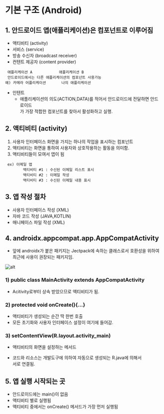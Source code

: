 # 기본 구조 (Android)

## 1. 안드로이드 앱(애플리케이션)은 컴포넌트로 이루어짐

- 액티비티 (activity)
- 서비스 (service)
- 방송 수신자 (broadcast receiver)
- 컨텐트 제공자 (content provider)

```
 애플리케이션 A            애플리케이션 B
 안드로이드에서는 다른 애플리케이션의 컴포넌트 사용가능
예) 카메라 어플리케이션       나의 애플리케이션

```

- 인텐트
  - 애플리케이션의 의도(ACTION,DATA)를 적어서 안드로이드에 전달하면 안드로이드  
    가 가장 적합한 컴포넌트를 찾아서 활성화하고 실행.

## 2. 액티비티 (activity)

1. 사용자 인터페이스 화면을 가지는 하나의 작업을 표시하는 컴포넌트
2. 액티비티는 화면을 통하여 사용자와 상호작용하는 활동을 의미함.
3. 액티비티들이 모여서 앱이 됨

```
 ex) 이메일 앱
        액티비티 #1 : 수신된 이메일 리스트 표시
        액티비티 #2 : 이메일 작성
        액티비티 #3 : 수신된 이메일 내용 표시
```

## 3. 앱 작성 절차

- 사용자 인터페이스 작성 (XML)
- 자바 코드 작성 (JAVA,KOTLIN)
- 매니페이스 파일 작성 (XML)

## 4. androidx.appcompat.app.AppCompatActivity

- 앞에 androidx가 붙은 패키지는 Jectpack에 속하는 클래스로서 호환성을 위하여  
  최근에 사용이 권장되는 패키지임.

![alt](/assets/images/post/Android/8.png)

### 1) public class MainActivity extends AppCompatActivity

- Acitivity로부터 상속 받았으므로 액티비티가 됨.

### 2) protected void onCreate(){...}

- 액티비티가 생성되는 순간 딱 한번 호출
- 모든 초기화와 사용자 인터페이스 설정이 여기에 들어감.

### 3) setContentView(R.layout.activity_main)

- 액티비티의 화면을 설정하는 메서드

- 코드와 리소스는 개발도구에 의하여 자동으로 생성되는 R.java에 의해서  
  서로 연결됨.

## 5. 앱 실행 시작되는 곳

- 안드로이드에는 main()이 없음
- 액티비티 별로 실행됨
- 액티비티 중에서는 onCreate() 메서드가 가장 먼저 실행됨
